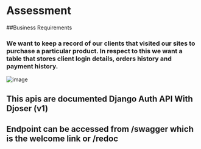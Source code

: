 # Assessment

##Business Requirements
### We want to keep a record of our clients that visited our sites to purchase a particular product. In respect to this we want a table that stores client login details, orders history and payment history.


![image](https://user-images.githubusercontent.com/45198289/191374321-adf0bb25-1cea-4181-8d74-fb72bfd567ac.png)


## This apis are documented Django Auth API With Djoser (v1)

## Endpoint can be accessed from /swagger which is the welcome link  or /redoc
